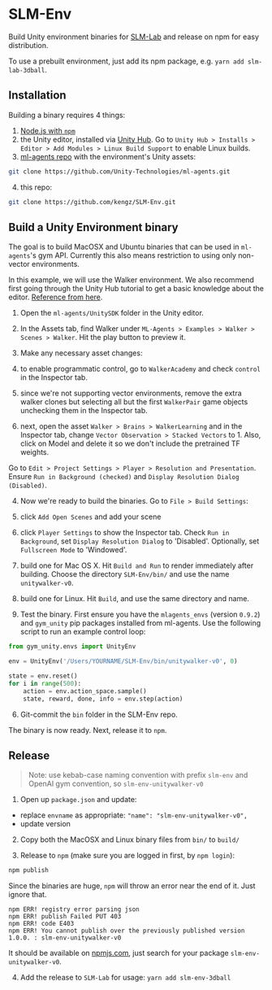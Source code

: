 # SLM-Env

Build Unity environment binaries for [SLM-Lab](https://github.com/kengz/SLM-Lab) and release on npm for easy distribution.

To use a prebuilt environment, just add its npm package, e.g. `yarn add slm-lab-3dball`.

## Installation

Building a binary requires 4 things:

1. [Node.js with `npm`](https://nodejs.org/en/download/package-manager/)
2. the Unity editor, installed via [Unity Hub](https://unity3d.com/get-unity/download). Go to `Unity Hub > Installs > Editor > Add Modules > Linux Build Support` to enable Linux builds.
3. [ml-agents repo](https://github.com/Unity-Technologies/ml-agents) with the environment's Unity assets:
  ```bash
  git clone https://github.com/Unity-Technologies/ml-agents.git
  ```
4. this repo:
  ```bash
  git clone https://github.com/kengz/SLM-Env.git
  ```

## Build a Unity Environment binary

The goal is to build MacOSX and Ubuntu binaries that can be used in `ml-agents`'s gym API. Currently this also means restriction to using only non-vector environments.

In this example, we will use the Walker environment. We also recommend first going through the Unity Hub tutorial to get a basic knowledge about the editor. [Reference from here](https://github.com/Unity-Technologies/ml-agents/blob/master/docs/Learning-Environment-Executable.md).

1. Open the `ml-agents/UnitySDK` folder in the Unity editor.

2. In the Assets tab, find Walker under `ML-Agents > Examples > Walker > Scenes > Walker`. Hit the play button to preview it.

3. Make any necessary asset changes:
  1. to enable programmatic control, go to `WalkerAcademy` and check `control` in the Inspector tab.
  2. since we're not supporting vector environments, remove the extra walker clones but selecting all but the first `WalkerPair` game objects unchecking them in the Inspector tab.
  3. next, open the asset `Walker > Brains > WalkerLearning` and in the Inspector tab, change `Vector Observation > Stacked Vectors` to 1. Also, click on Model and delete it so we don't include the pretrained TF weights.

Go to `Edit > Project Settings > Player > Resolution and Presentation`. Ensure `Run in Background (checked)` and `Display Resolution Dialog (Disabled)`.

4. Now we're ready to build the binaries. Go to `File > Build Settings`:
  1. click `Add Open Scenes` and add your scene
  2. click `Player Settings` to show the Inspector tab. Check `Run in Background`, set `Display Resolution Dialog` to 'Disabled'. Optionally, set `Fullscreen Mode` to 'Windowed'.
  3. build one for Mac OS X. Hit `Build and Run` to render immediately after building. Choose the directory `SLM-Env/bin/` and use the name `unitywalker-v0`.
  4. build one for Linux. Hit `Build`, and use the same directory and name.

5. Test the binary. First ensure you have the `mlagents_envs` (version `0.9.2`) and `gym_unity` pip packages installed from ml-agents. Use the following script to run an example control loop:
  ```python
  from gym_unity.envs import UnityEnv

  env = UnityEnv('/Users/YOURNAME/SLM-Env/bin/unitywalker-v0', 0)

  state = env.reset()
  for i in range(500):
      action = env.action_space.sample()
      state, reward, done, info = env.step(action)
  ```

6. Git-commit the `bin` folder in the SLM-Env repo.

The binary is now ready. Next, release it to `npm`.


## Release

>Note: use kebab-case naming convention with prefix `slm-env` and OpenAI gym convention, so `slm-env-unitywalker-v0`

1. Open up `package.json` and update:
  - replace `envname` as appropriate: `"name": "slm-env-unitywalker-v0",`
  - update version

2. Copy both the MacOSX and Linux binary files from `bin/` to `build/`

3. Release to `npm` (make sure you are logged in first, by `npm login`):
  ```bash
  npm publish
  ```

  Since the binaries are huge, `npm` will throw an error near the end of it. Just ignore that.
  ```shell
  npm ERR! registry error parsing json
  npm ERR! publish Failed PUT 403
  npm ERR! code E403
  npm ERR! You cannot publish over the previously published version 1.0.0. : slm-env-unitywalker-v0
  ```
  It should be available on [npmjs.com](https://www.npmjs.com/), just search for your package `slm-env-unitywalker-v0`.

4. Add the release to `SLM-Lab` for usage: `yarn add slm-env-3dball`
